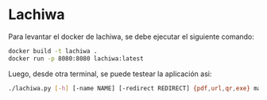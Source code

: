 # Lachiwa

Para levantar el docker de lachiwa, se debe ejecutar el siguiente comando:
```bash
docker build -t lachiwa .
docker run -p 8080:8080 lachiwa:latest
```

Luego, desde otra terminal, se puede testear la aplicación asi:
```bash
./lachiwa.py [-h] [-name NAME] [-redirect REDIRECT] {pdf,url,qr,exe} mail note

```